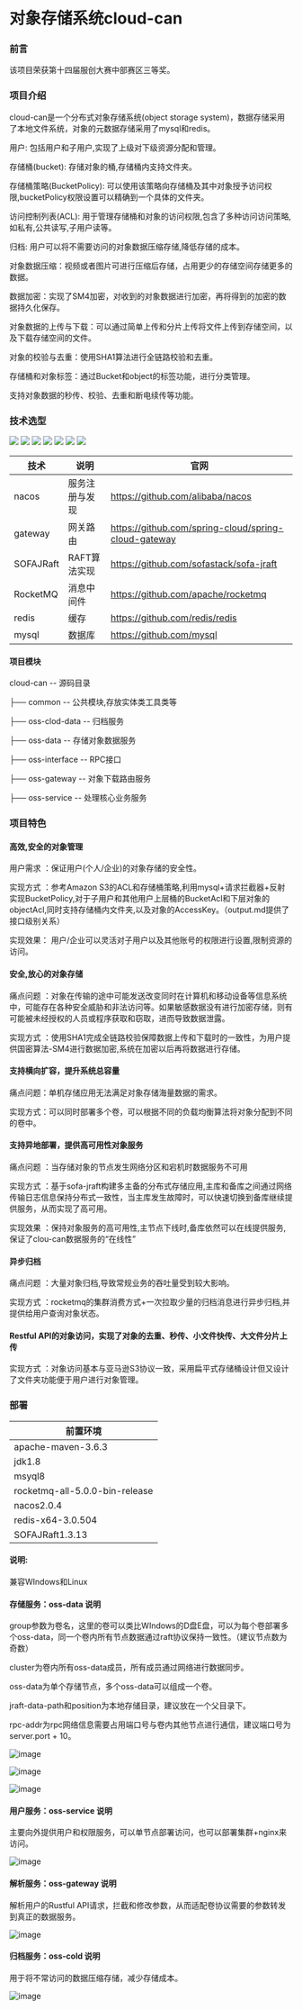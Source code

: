 # 对象存储系统cloud-can

### 前言


该项目荣获第十四届服创大赛中部赛区三等奖。


### 项目介绍


cloud-can是一个分布式对象存储系统(object storage system)，数据存储采用了本地文件系统，对象的元数据存储采用了mysql和redis。



用户: 包括用户和子用户,实现了上级对下级资源分配和管理。

存储桶(bucket): 存储对象的桶,存储桶内支持文件夹。

存储桶策略(BucketPolicy): 可以使用该策略向存储桶及其中对象授予访问权限,bucketPolicy权限设置可以精确到一个具体的文件夹。

访问控制列表(ACL): 用于管理存储桶和对象的访问权限,包含了多种访问访问策略,如私有,公共读写,子用户读等。

归档: 用户可以将不需要访问的对象数据压缩存储,降低存储的成本。

对象数据压缩：视频或者图片可进行压缩后存储，占用更少的存储空间存储更多的数据。   

数据加密：实现了SM4加密，对收到的对象数据进行加密，再将得到的加密的数据持久化保存。

对象数据的上传与下载：可以通过简单上传和分片上传将文件上传到存储空间，以及下载存储空间的文件。

对象的校验与去重：使用SHA1算法进行全链路校验和去重。

存储桶和对象标签：通过Bucket和object的标签功能，进行分类管理。

支持对象数据的秒传、校验、去重和断电续传等功能。


### 技术选型


<div align="left">
  <img src="https://img.shields.io/badge/-Java-ffc0cb?style=flat&logo=JAVA-1.8&logoColor=white">
  <img src="https://img.shields.io/badge/-Spring-6cb52d?style=flat&logo=spring&logoColor=white">
  <img src="https://img.shields.io/badge/-Mysqls-3C873A?style=flat&logo=mysql&logoColor=white">
  <img src="https://img.shields.io/badge/-Redis-db3920?style=flat&logo=redis&logoColor=white">
  <img src="https://img.shields.io/badge/-RocketMQ-cc6812?style=flat&logo=rocketmq&logoColor=white">
  <img src="https://img.shields.io/badge/-Jraft-35404c?style=flat&logo=Jraft&logoColor=white">
  <img src="https://img.shields.io/badge/-nacos-1be0f7?style=flat&logo=nacos&logoColor=white">
</div>



|   技术   |   说明   |   官网   |
| ---- | ---- | ---- |
|   nacos   |   服务注册与发现   |   https://github.com/alibaba/nacos   |
|   gateway   |   网关路由   |   https://github.com/spring-cloud/spring-cloud-gateway   |
|   SOFAJRaft  |   RAFT算法实现   |   https://github.com/sofastack/sofa-jraft   |
|   RocketMQ  |   消息中间件   |   https://github.com/apache/rocketmq   |
|   redis  |   缓存   |   https://github.com/redis/redis   |
|   mysql  |   数据库   |   https://github.com/mysql   |


#### 项目模块


cloud-can -- 源码目录

├── common -- 公共模块,存放实体类工具类等

├── oss-clod-data -- 归档服务

├── oss-data -- 存储对象数据服务

├── oss-interface -- RPC接口

├── oss-gateway -- 对象下载路由服务

├── oss-service -- 处理核心业务服务


### 项目特色


#### 高效,安全的对象管理

用户需求 ：保证用户(个人/企业)的对象存储的安全性。

实现方式 ：参考Amazon S3的ACL和存储桶策略,利用mysql+请求拦截器+反射实现BucketPolicy,对于子用户和其他用户上层桶的BucketAcl和下层对象的objectAcl,同时支持存储桶内文件夹,以及对象的AccessKey。（output.md提供了接口级别关系）

实现效果： 用户/企业可以灵活对子用户以及其他账号的权限进行设置,限制资源的访问。

#### 安全,放心的对象存储

痛点问题 ：对象在传输的途中可能发送改变同时在计算机和移动设备等信息系统中，可能存在各种安全威胁和非法访问等。如果敏感数据没有进行加密存储，则有可能被未经授权的人员或程序获取和窃取，进而导致数据泄露。

实现方式 ：使用SHA1完成全链路校验保障数据上传和下载时的一致性，为用户提供国密算法-SM4进行数据加密,系统在加密以后再将数据进行存储。

#### 支持横向扩容，提升系统总容量

痛点问题：单机存储应用无法满足对象存储海量数据的需求。

实现方式：可以同时部署多个卷，可以根据不同的负载均衡算法将对象分配到不同的卷中。

#### 支持异地部署，提供高可用性对象服务

痛点问题 ：当存储对象的节点发生网络分区和宕机时数据服务不可用

实现方式 ：基于sofa-jraft构建多主备的分布式存储应用,主库和备库之间通过网络传输日志信息保持分布式一致性，当主库发生故障时，可以快速切换到备库继续提供服务，从而实现了高可用。

实现效果 ：保持对象服务的高可用性,主节点下线时,备库依然可以在线提供服务,保证了clou-can数据服务的“在线性”

#### 异步归档

痛点问题 ：大量对象归档,导致常规业务的吞吐量受到较大影响。

实现方式 ：rocketmq的集群消费方式+一次拉取少量的归档消息进行异步归档,并提供给用户查询对象状态。

#### Restful API的对象访问，实现了对象的去重、秒传、小文件快传、大文件分片上传

实现方式 ：对象访问基本与亚马逊S3协议一致，采用扁平式存储桶设计但又设计了文件夹功能便于用户进行对象管理。






### 部署


|   前置环境   |
| ---- |
|   apache-maven-3.6.3   |
|   jdk1.8   |
|   msyql8   |
|   rocketmq-all-5.0.0-bin-release   |
|   nacos2.0.4   |
|   redis-x64-3.0.504   |
|   SOFAJRaft1.3.13   |



#### 说明:


兼容WIndows和Linux



#### 存储服务：oss-data 说明


group参数为卷名，这里的卷可以类比WIndows的D盘E盘，可以为每个卷部署多个oss-data，同一个卷内所有节点数据通过raft协议保持一致性。（建议节点数为奇数）

cluster为卷内所有oss-data成员，所有成员通过网络进行数据同步。

oss-data为单个存储节点，多个oss-data可以组成一个卷。

jraft-data-path和position为本地存储目录，建议放在一个父目录下。

rpc-addr为rpc网络信息需要占用端口号与卷内其他节点进行通信，建议端口号为server.port + 10。

![image](https://github.com/llzcx/cloud-can/assets/111289933/166faaf9-a124-4a1c-a41e-3718f3b7e574)


![image](https://github.com/llzcx/cloud-can/assets/111289933/5686130a-64ef-4fbc-a503-37a9c193901e)


![image](https://github.com/llzcx/cloud-can/assets/111289933/a704ba6a-3c33-4553-9656-0902636f721a)



#### 用户服务：oss-service 说明


主要向外提供用户和权限服务，可以单节点部署访问，也可以部署集群+nginx来访问。

![image](https://github.com/llzcx/cloud-can/assets/111289933/142d419a-830c-4d1a-b891-085a4a782dfa)



#### 解析服务：oss-gateway 说明


解析用户的Rustful API请求，拦截和修改参数，从而适配卷协议需要的参数转发到真正的数据服务。

![image](https://github.com/llzcx/cloud-can/assets/111289933/c601e826-e4cb-4435-976b-edbc607b6168)



#### 归档服务：oss-cold 说明


用于将不常访问的数据压缩存储，减少存储成本。

![image](https://github.com/llzcx/cloud-can/assets/111289933/7b7eb04f-ea41-4b9d-912e-28a05438ce23)




